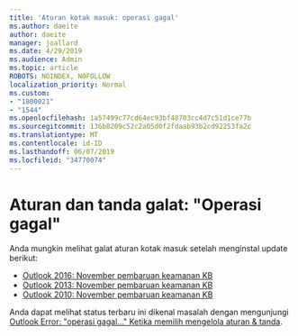 ```yaml
---
title: 'Aturan kotak masuk: operasi gagal'
ms.author: daeite
author: daeite
manager: joallard
ms.date: 4/29/2019
ms.audience: Admin
ms.topic: article
ROBOTS: NOINDEX, NOFOLLOW
localization_priority: Normal
ms.custom:
- "1800021"
- "1544"
ms.openlocfilehash: 1a57499c77cd64ec93bf48703cc4d7c51d1ce77b
ms.sourcegitcommit: 136b8209c52c2a05d0f2fdaab93b2cd92253fa2c
ms.translationtype: MT
ms.contentlocale: id-ID
ms.lasthandoff: 06/07/2019
ms.locfileid: "34770074"
---
```

# <a name="rules-and-alerts-error-the-operation-failed"></a>Aturan dan tanda galat: "Operasi gagal"

Anda mungkin melihat galat aturan kotak masuk setelah menginstal update berikut:
- [Outlook 2016: November pembaruan keamanan KB](https://support.microsoft.com/help/4461506)
- [Outlook 2013: November pembaruan keamanan KB](https://support.microsoft.com/help/4461486)
- [Outlook 2010: November pembaruan keamanan KB](https://support.microsoft.com/help/4461585) 

Anda dapat melihat status terbaru ini dikenal masalah dengan mengunjungi [Outlook Error: "operasi gagal..." Ketika memilih mengelola aturan & tanda](https://support.office.com/article/Outlook-Error-The-operation-failed-when-selecting-Manage-Rules-Alerts-64b6ff77-98c2-4564-9cbf-25bd8e17fb8b%20).